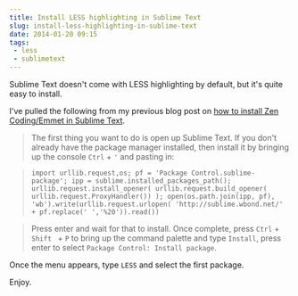 ```yaml
---
title: Install LESS highlighting in Sublime Text
slug: install-less-highlighting-in-sublime-text
date: 2014-01-20 09:15
tags: 
 - less
 - sublimetext
---
```

Sublime Text doesn't come with LESS highlighting by default, but it's quite easy to install.

I've pulled the following from my previous blog post on [how to install Zen Coding/Emmet in Sublime Text](http://adamkdean.co.uk/blog/read/85/install-emmet-zen-coding-in-sublime-text).

> The first thing you want to do is open up Sublime Text. If you don't already have the package manager installed, then install it by bringing up the console `Ctrl` + `'` and pasting in:

> `import urllib.request,os; pf = 'Package Control.sublime-package'; ipp = sublime.installed_packages_path(); urllib.request.install_opener( urllib.request.build_opener( urllib.request.ProxyHandler()) ); open(os.path.join(ipp, pf), 'wb').write(urllib.request.urlopen( 'http://sublime.wbond.net/' + pf.replace(' ','%20')).read())`

> Press enter and wait for that to install. Once complete, press `Ctrl` + `Shift ` + `P` to bring up the command palette and type `Install`, press enter to select `Package Control: Install package`. 

Once the menu appears, type `LESS` and select the first package.

Enjoy.
